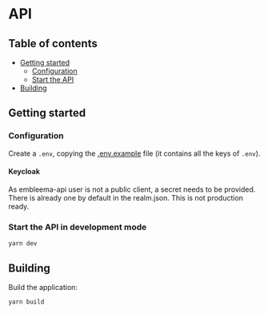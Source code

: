 # API

## Table of contents

- [Getting started](#getting-started)
  - [Configuration](#configuration)
  - [Start the API](#start-the-partner-api)
- [Building](#building)

## Getting started

### Configuration

Create a `.env`, copying the [.env.example](.env.example) file (it contains all the keys of `.env`).

#### Keycloak

As embleema-api user is not a public client, a secret needs to be provided. There is already one by default in the
realm.json. This is not production ready.

### Start the API in development mode

```shell
yarn dev
```

## Building

Build the application:

```shell
yarn build
```
